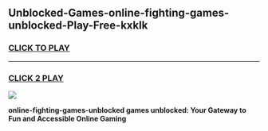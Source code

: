 
## Unblocked-Games-online-fighting-games-unblocked-Play-Free-kxklk
<h3>
<a href="https://premium76.site?title=online-fighting-games-unblocked&ref=17A">CLICK TO PLAY</a></h3>
<hr>

<h3>
<a href="https://premium76.site?title=online-fighting-games-unblocked&ref=17A">CLICK 2 PLAY</a>
  
</h3>

<a href="https://premium76.site?title=online-fighting-games-unblocked&ref=17A"><img src="https://clearcache.store/games.png"></a>


**online-fighting-games-unblocked games unblocked: Your Gateway to Fun and Accessible Online Gaming**
